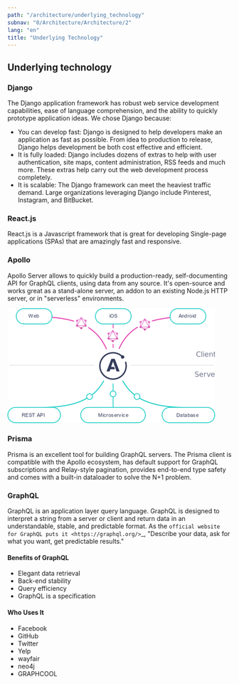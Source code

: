 ```yaml
---
path: "/architecture/underlying_technology"
subnav: "0/Architecture/Architecture/2"
lang: "en"
title: "Underlying Technology"
---
```

<helmet>
<title> Architecture - Underlying Technology </title>
</helmet>

## Underlying technology

### Django

The Django application framework has robust web service development capabilities, ease of language comprehension, and the ability to quickly prototype application ideas. We chose Django because:

* You can develop fast: Django is designed to help developers make an application as fast as possible.  From idea to production to release, Django helps development be both cost effective and efficient.
* It is fully loaded: Django includes dozens of extras to help with user authentication, site maps, content administration, RSS feeds and much more. These extras help carry out the web development process completely.
* It is scalable: The Django framework can meet the heaviest traffic demand.  Large organizations leveraging Django include Pinterest, Instagram, and BitBucket.

### React.js

React.js is a Javascript framework that is great for developing Single-page applications (SPAs) that are amazingly fast and responsive.

### Apollo

Apollo Server allows to quickly build a production-ready, self-documenting API for GraphQL clients, using data from any source.  It's open-source and works great as a stand-alone server, an addon to an existing Node.js HTTP server, or in "serverless" environments.

![Apollo Linkages Diagram](../../../img/apollo-diagram.png)

### Prisma

Prisma is an excellent tool for building GraphQL servers. The Prisma client is compatible with the Apollo ecosystem, has default support for GraphQL subscriptions and Relay-style pagination, provides end-to-end type safety and comes with a built-in dataloader to solve the N+1 problem.

### GraphQL

GraphQL is an application layer query language. GraphQL is designed to interpret a string from a server or client and return data in an understandable, stable, and predictable format.  As the `official website for GraphQL puts it <https://graphql.org/>`_, "Describe your data, ask for what you want, get predictable results."

#### Benefits of GraphQL

* Elegant data retrieval
* Back-end stability
* Query efficiency
* GraphQL is a specification

#### Who Uses It

* Facebook
* GitHub
* Twitter
* Yelp
* wayfair
* neo4j
* GRAPHCOOL